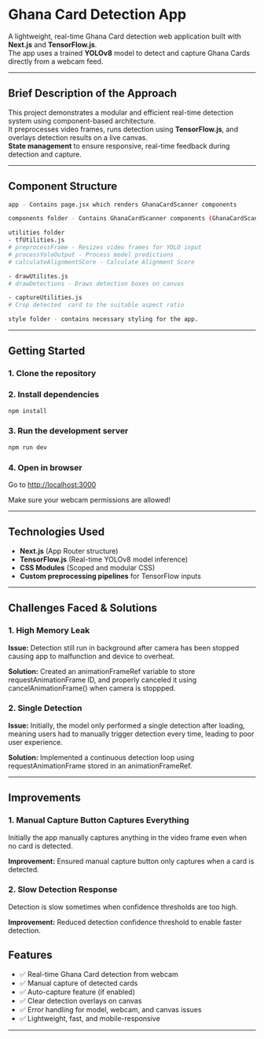 # Ghana Card Detection App

A lightweight, real-time Ghana Card detection web application built with **Next.js** and **TensorFlow.js**.  
The app uses a trained **YOLOv8** model to detect and capture Ghana Cards directly from a webcam feed.

---

## Brief Description of the Approach

This project demonstrates a modular and efficient real-time detection system using component-based architecture.  
It preprocesses video frames, runs detection using **TensorFlow.js**, and overlays detection results on a live canvas.  
**State management** to ensure responsive, real-time feedback during detection and capture.

---

## Component Structure

```bash
app - Contains page.jsx which renders GhanaCardScanner components

components folder - Contains GhanaCardScanner components (GhanaCardScanner.jsx)

utilities folder
- tfUtilities.js 
# preprocessFrame - Resizes video frames for YOLO input
# processYoloOutput - Process model predictions
# calculateAlignmentSCore - Calculate Alignment Score

- drawUtilites.js
# drawDetections - Draws detection boxes on canvas

- captureUtilities.js
# Crop detected  card to the suitable aspect ratio

style folder - contains necessary styling for the app.
```

---

##  Getting Started

### 1. Clone the repository



### 2. Install dependencies

```bash
npm install
```

### 3. Run the development server

```bash
npm run dev
```

### 4. Open in browser

Go to [http://localhost:3000](http://localhost:3000)

Make sure your webcam permissions are allowed!

---

##  Technologies Used

- **Next.js** (App Router structure)
- **TensorFlow.js** (Real-time YOLOv8 model inference)
- **CSS Modules** (Scoped and modular CSS)
- **Custom preprocessing pipelines** for TensorFlow inputs

---

##  Challenges Faced & Solutions

### 1. High Memory Leak
**Issue:** Detection still run in background after camera has been stopped causing app to malfunction and device to overheat.

**Solution:** Created an animationFrameRef variable to store requestAnimationFrame ID, and properly canceled it using cancelAnimationFrame() when camera is stoppped. 

### 2. Single Detection
**Issue:** Initially, the model only performed a single detection after loading, meaning users had to manually trigger detection every time, leading to poor user experience.

**Solution:** Implemented a continuous detection loop using requestAnimationFrame stored in an animationFrameRef.

---

## Improvements

### 1. Manual Capture Button Captures Everything
Initially the app manually captures anything in the video frame even when no card is detected.

**Improvement:** Ensured manual capture button only captures when a card is detected.

### 2. Slow Detection Response
Detection is slow sometimes when confidence thresholds are too high.

**Improvement:** Reduced detection confidence threshold to enable faster detection.

## Features

- ✅ Real-time Ghana Card detection from webcam
- ✅ Manual capture of detected cards
- ✅ Auto-capture feature (if enabled)
- ✅ Clear detection overlays on canvas
- ✅ Error handling for model, webcam, and canvas issues
- ✅ Lightweight, fast, and mobile-responsive

---

